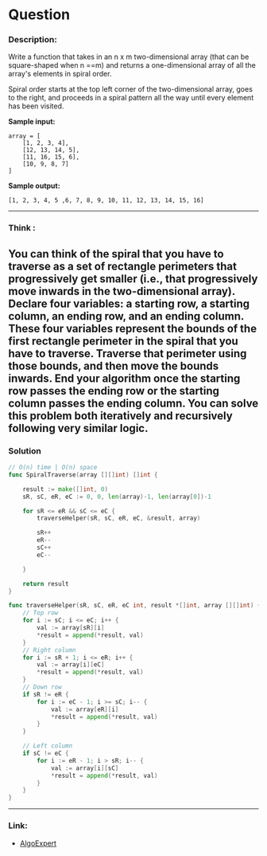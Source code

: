 # Question

### Description:  
Write a function that takes in an n x m two-dimensional array (that can be square-shaped when n ==m) and returns a
one-dimensional array of all the array's elements in spiral order.

Spiral order starts at the top left corner of the two-dimensional array, goes to the right, and proceeds in a spiral pattern
all the way until every element has been visited.

**Sample input:**  
```
array = [
    [1, 2, 3, 4],
    [12, 13, 14, 5],
    [11, 16, 15, 6],
    [10, 9, 8, 7]
]
```

**Sample output:**  
```
[1, 2, 3, 4, 5 ,6, 7, 8, 9, 10, 11, 12, 13, 14, 15, 16]
```

---
### Think :  
You can think of the spiral that you have to traverse as a set of rectangle perimeters that progressively get smaller (i.e., that progressively move inwards in the two-dimensional array).
Declare four variables: a starting row, a starting column, an ending row, and an ending column.
These four variables represent the bounds of the first rectangle perimeter in the spiral that you have to traverse.
Traverse that perimeter using those bounds, and then move the bounds inwards. End your algorithm once the
starting row passes the ending row or the starting column passes the ending column.
You can solve this problem both iteratively and recursively following very similar logic.
---
### Solution
```go
// O(n) time | O(n) space
func SpiralTraverse(array [][]int) []int {

	result := make([]int, 0)
	sR, sC, eR, eC := 0, 0, len(array)-1, len(array[0])-1

	for sR <= eR && sC <= eC {
		traverseHelper(sR, sC, eR, eC, &result, array)

		sR++
		eR--
		sC++
		eC--

	}

	return result
}

func traverseHelper(sR, sC, eR, eC int, result *[]int, array [][]int) {
	// Top row
	for i := sC; i <= eC; i++ {
		val := array[sR][i]
		*result = append(*result, val)
	}
	// Right column
	for i := sR + 1; i <= eR; i++ {
		val := array[i][eC]
		*result = append(*result, val)
	}
	// Down row
	if sR != eR {
		for i := eC - 1; i >= sC; i-- {
			val := array[eR][i]
			*result = append(*result, val)
		}
	}

	// Left column
	if sC != eC {
		for i := eR - 1; i > sR; i-- { 
			val := array[i][sC]
			*result = append(*result, val)
		}
	}
}

```




---

### Link:  
- [AlgoExpert](https://www.algoexpert.io/questions/spiral-traverse)